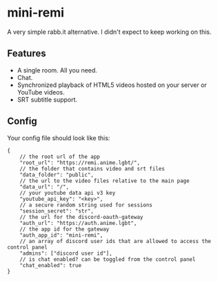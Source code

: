 # mini-remi

A very simple rabb.it alternative. I didn't expect to keep working on this.

## Features

* A single room. All you need.
* Chat.
* Synchronized playback of HTML5 videos hosted on your server or YouTube videos.
* SRT subtitle support.

## Config

Your config file should look like this:
```
{
	// the root url of the app
	"root_url": "https://remi.anime.lgbt/",
	// the folder that contains video and srt files
	"data_folder": "public",
	// the url to the video files relative to the main page
	"data_url": "/",
	// your youtube data api v3 key
	"youtube_api_key": "<key>",
	// a secure random string used for sessions
	"session_secret": "str",
	// the url for the discord-oauth-gateway
	"auth_url": "https://auth.anime.lgbt",
	// the app id for the gateway
	"auth_app_id": "mini-remi",
	// an array of discord user ids that are allowed to access the control panel
	"admins": ["discord user id"],
	// is chat enabled? can be toggled from the control panel
	"chat_enabled": true
}
```
